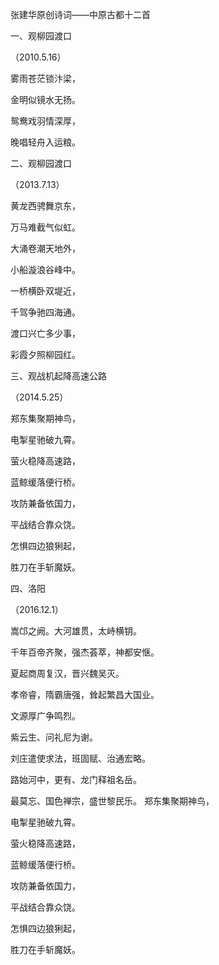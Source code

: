 张建华原创诗词——中原古都十二首

一、观柳园渡口

（2010.5.16）

雾雨苍茫锁汴梁，

金明似镜水无扬。

鸳鸯戏羽情深厚，

晚唱轻舟入运粮。

二、观柳园渡口

（2013.7.13）

黄龙西骋舞京东，

万马难截气似虹。

大涌卷潮天地外，

小船漩浪谷峰中。

一桥横卧双堤近，

千驾争驰四海通。

渡口兴亡多少事，

彩霞夕照柳园红。

三、观战机起降高速公路

（2014.5.25）

郑东集聚期神鸟，

电掣星驰破九霄。

萤火稳降高速路，

蓝鲸缓落便行桥。

攻防兼备依国力，

平战结合靠众饶。

怎惧四边狼猁起，

胜刀在手斩魔妖。

四、洛阳

（2016.12.1）

嵩邙之阙。大河雄贯，太峙横钥。

千年百帝齐聚，强杰荟萃，神都安惬。

夏起商周复汉，晋兴魏吴灭。

孝帝睿，隋霸唐强，耸起繁昌大国业。

文源厚广争鸣烈。

紫云生、问礼尼为谢。

刘庄遣使求法，班固赋、治通宏略。

路始河中，更有、龙门释祖名岳。

最莫忘、国色禅宗，盛世黎民乐。
郑东集聚期神鸟，

电掣星驰破九霄。

萤火稳降高速路，

蓝鲸缓落便行桥。

攻防兼备依国力，

平战结合靠众饶。

怎惧四边狼猁起，

胜刀在手斩魔妖。
